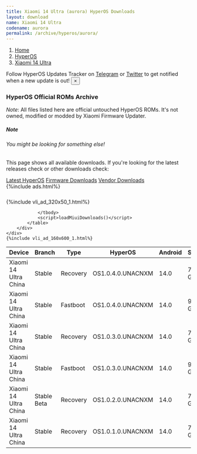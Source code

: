 ```yaml
---
title: Xiaomi 14 Ultra (aurora) HyperOS Downloads
layout: download
name: Xiaomi 14 Ultra
codename: aurora
permalink: /archive/hyperos/aurora/
---
```

<nav aria-label="breadcrumb">
    <ol class="breadcrumb">
        <li class="breadcrumb-item"><a href="/">Home</a></li>
        <li class="breadcrumb-item"><a href="/hyperos/">HyperOS</a></li>
        <li class="breadcrumb-item active" aria-current="page"><a href="/hyperos/aurora/">Xiaomi 14 Ultra</a></li>
    </ol>
</nav>
<div class="alert alert-primary alert-dismissible fade show" role="alert">
    Follow HyperOS Updates Tracker on <a href="https://t.me/MIUIUpdatesTracker" class="alert-link">Telegram</a>
     or <a href="https://twitter.com/MiFwUpdater" class="alert-link">Twitter</a> to get notified when a new update is out!
    <button type="button" class="close" data-dismiss="alert" aria-label="Close">
        <span aria-hidden="true">&times;</span>
    </button>
</div>

### HyperOS Official ROMs Archive
*Note*: All files listed here are official untouched HyperOS ROMs. It's not owned, modified or modded by Xiaomi Firmware Updater.
<div class="card">
  <div class="card-body">
    <h5 class="card-title">Note</h5>
    <h6 class="card-subtitle mb-2 text-muted">You might be looking for something else!</h6>
    <p class="card-text">This page shows all available downloads.
     If you're looking for the latest releases check or other downloads check:</p>
    <a href="/hyperos/aurora/" class="card-link">Latest HyperOS</a>
    <a href="/firmware/aurora/" class="card-link">Firmware Downloads</a>
    <a href="/vendor/aurora/" class="card-link">Vendor Downloads</a>
  </div>
</div>
{%include ads.html%}
<div class="row justify-content-center">
    <div class="col-10">
        <div class="table-responsive-md" style="margin-top: 25px;">
            {%include vli_ad_320x50_1.html%}
            <table id="miui" class="display dt-responsive nowrap compact table table-striped table-hover table-sm">
                <thead class="thead-dark">
                    <tr>
                        <th data-ref="device">Device</th>
                        <th data-ref="branch">Branch</th>
                        <th data-ref="type">Type</th>
                        <th data-ref="miui">HyperOS</th>
                        <th data-ref="android">Android</th>
                        <th data-ref="size">Size</th>
                        <th data-ref="size">Date</th>
                        <th data-ref="link">Link</th>
                    </tr>
                </thead>
                <tbody>
                <tr><td>Xiaomi 14 Ultra China</td><td>Stable</td><td>Recovery</td><td>OS1.0.4.0.UNACNXM</td><td>14.0</td><td>7.3 GB</td><td>2024-03-08</td><td><a href="/hyperos/aurora/stable/OS1.0.4.0.UNACNXM/">Download</a></td></tr>
<tr><td>Xiaomi 14 Ultra China</td><td>Stable</td><td>Fastboot</td><td>OS1.0.4.0.UNACNXM</td><td>14.0</td><td>9.3 GB</td><td>2024-03-04</td><td><a href="/hyperos/aurora/stable/OS1.0.4.0.UNACNXM/">Download</a></td></tr>
<tr><td>Xiaomi 14 Ultra China</td><td>Stable</td><td>Recovery</td><td>OS1.0.3.0.UNACNXM</td><td>14.0</td><td>7.3 GB</td><td>2024-02-27</td><td><a href="/hyperos/aurora/stable/OS1.0.3.0.UNACNXM/">Download</a></td></tr>
<tr><td>Xiaomi 14 Ultra China</td><td>Stable</td><td>Fastboot</td><td>OS1.0.3.0.UNACNXM</td><td>14.0</td><td>9.3 GB</td><td>2024-02-27</td><td><a href="/hyperos/aurora/stable/OS1.0.3.0.UNACNXM/">Download</a></td></tr>
<tr><td>Xiaomi 14 Ultra China</td><td>Stable Beta</td><td>Recovery</td><td>OS1.0.2.0.UNACNXM</td><td>14.0</td><td>7.3 GB</td><td>2024-02-23</td><td><a href="/hyperos/aurora/stable beta/OS1.0.2.0.UNACNXM/">Download</a></td></tr>
<tr><td>Xiaomi 14 Ultra China</td><td>Stable</td><td>Recovery</td><td>OS1.0.1.0.UNACNXM</td><td>14.0</td><td>7.3 GB</td><td>2024-02-23</td><td><a href="/hyperos/aurora/stable/OS1.0.1.0.UNACNXM/">Download</a></td></tr>

                </tbody>
                <script>loadMiuiDownloads()</script>
            </table>
        </div>
    </div>
    {%include vli_ad_160x600_1.html%}
</div>
